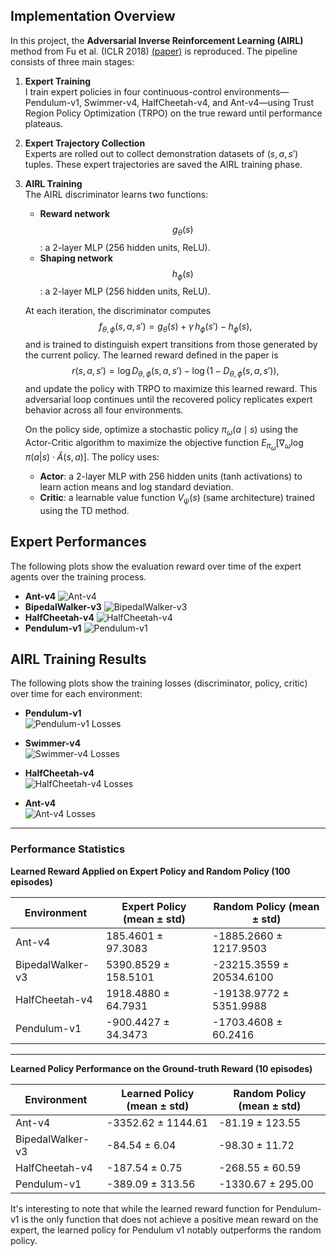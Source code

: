 ## Implementation Overview

In this project, the **Adversarial Inverse Reinforcement Learning (AIRL)** method from Fu et al. (ICLR 2018) [(paper)](https://arxiv.org/abs/1710.11248) is reproduced. The pipeline consists of three main stages:

1. **Expert Training**  
   I train expert policies in four continuous-control environments—Pendulum-v1, Swimmer-v4, HalfCheetah-v4, and Ant-v4—using Trust Region Policy Optimization (TRPO) on the true reward until performance plateaus.

2. **Expert Trajectory Collection**  
   Experts are rolled out to collect demonstration datasets of $(s, a, s')$ tuples. These expert trajectories are saved the AIRL training phase.

3. **AIRL Training**  
   The AIRL discriminator learns two functions:
   - **Reward network** $$g_\theta(s)$$: a 2-layer MLP (256 hidden units, ReLU).
   - **Shaping network** $$h_\phi(s)$$: a 2-layer MLP (256 hidden units, ReLU).

   At each iteration, the discriminator computes
   $$f_{\theta,\phi}(s, a, s') = g_\theta(s) + \gamma\,h_\phi(s') - h_\phi(s),$$
   and is trained to distinguish expert transitions from those generated by the current policy. The learned reward defined in the paper is
   $$r(s,a,s') = \log D_{\theta,\phi}(s,a,s') - \log\bigl(1 - D_{\theta,\phi}(s,a,s')\bigr),$$
   and update the policy with TRPO to maximize this learned reward. This adversarial loop continues until the recovered policy replicates expert behavior across all four environments.

   On the policy side, optimize a stochastic policy $\pi_\omega(a \mid s)$ using the Actor-Critic algorithm to maximize the objective function $E_{\pi_\omega}[\nabla_\omega \log{\pi(a|s)}\cdot\hat{A}(s,a)]$. The policy uses:
   - **Actor**: a 2-layer MLP with 256 hidden units (tanh activations) to learn action means and log standard deviation.
   - **Critic**: a learnable value function $V_\psi(s)$ (same architecture) trained using the TD method.

## Expert Performances
The following plots show the evaluation reward over time of the expert agents over the training process.
- **Ant-v4**
  ![Ant-v4](graphs/Ant-v4.png)
- **BipedalWalker-v3**
  ![BipedalWalker-v3](graphs/BipedalWalker-v3.png)
- **HalfCheetah-v4**
  ![HalfCheetah-v4](graphs/HalfCheetah-v4.png)
- **Pendulum-v1**
  ![Pendulum-v1](graphs/Pendulum-v1.png)

## AIRL Training Results

The following plots show the training losses (discriminator, policy, critic) over time for each environment:

- **Pendulum-v1**  
  ![Pendulum-v1 Losses](graphs/Pendulum-v1-losses.png)

- **Swimmer-v4**  
  ![Swimmer-v4 Losses](graphs/Swimmer-v4-losses.png)

- **HalfCheetah-v4**  
  ![HalfCheetah-v4 Losses](graphs/HalfCheetah-v4-losses.png)

- **Ant-v4**  
  ![Ant-v4 Losses](graphs/Ant-v4-losses.png)

---

### Performance Statistics

**Learned Reward Applied on Expert Policy and Random Policy (100 episodes)**

| Environment     | Expert Policy (mean ± std)     | Random Policy (mean ± std)      |
|-----------------|-------------------------------|----------------------------------|
| Ant-v4          | 185.4601 ± 97.3083            | -1885.2660 ± 1217.9503          |
| BipedalWalker-v3| 5390.8529 ± 158.5101          | -23215.3559 ± 20534.6100        |
| HalfCheetah-v4  | 1918.4880 ± 64.7931           | -19138.9772 ± 5351.9988         |
| Pendulum-v1     | -900.4427 ± 34.3473           | -1703.4608 ± 60.2416            |

---

**Learned Policy Performance on the Ground-truth Reward (10 episodes)**

| Environment     | Learned Policy (mean ± std)   | Random Policy (mean ± std)      |
|-----------------|-------------------------------|----------------------------------|
| Ant-v4          | -3352.62 ± 1144.61            | -81.19 ± 123.55                 |
| BipedalWalker-v3| -84.54 ± 6.04                 | -98.30 ± 11.72                  |
| HalfCheetah-v4  | -187.54 ± 0.75                | -268.55 ± 60.59                 |
| Pendulum-v1     | -389.09 ± 313.56              | -1330.67 ± 295.00               |

It's interesting to note that while the learned reward function for Pendulum-v1 is the only function that does not achieve a positive mean reward on the expert, the learned policy for Pendulum v1 notably outperforms the random policy.
